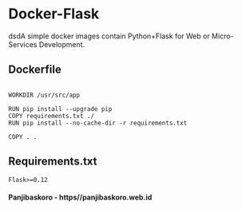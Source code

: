 # Docker-Flask 
  
dsdA simple docker images contain Python+Flask for Web or Micro-Services Development.

## Dockerfile

```FROM python:3

WORKDIR /usr/src/app

RUN pip install --upgrade pip
COPY requirements.txt ./
RUN pip install --no-cache-dir -r requirements.txt

COPY . .

```

## Requirements.txt

```Flask>=0.12```

#### Panjibaskoro - https//panjibaskoro.web.id

